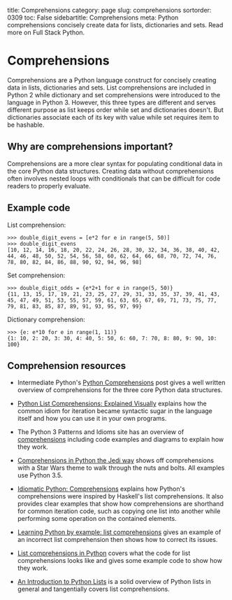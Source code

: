 title: Comprehensions
category: page
slug: comprehensions
sortorder: 0309
toc: False
sidebartitle: Comprehensions
meta: Python comprehensions concisely create data for lists, dictionaries and sets. Read more on Full Stack Python.


# Comprehensions
Comprehensions are a Python language construct for concisely creating data
in lists, dictionaries and sets. List comprehensions are included in Python 2
while dictionary and set comprehensions were introduced to the language in
Python 3. However, this three types are different and serves different purpose as
list keeps order while set and dictionaries doesn't. But dictionaries associate each of its
key with value while set requires item to be hashable.


## Why are comprehensions important?
Comprehensions are a more clear syntax for populating conditional data in the 
core Python data structures. Creating data without comprehensions often 
involves nested loops with conditionals that can be difficult for code
readers to properly evaluate.


## Example code
List comprehension:

    >>> double_digit_evens = [e*2 for e in range(5, 50)]
    >>> double_digit_evens
    [10, 12, 14, 16, 18, 20, 22, 24, 26, 28, 30, 32, 34, 36, 38, 40, 42, 44, 46, 48, 50, 52, 54, 56, 58, 60, 62, 64, 66, 68, 70, 72, 74, 76, 78, 80, 82, 84, 86, 88, 90, 92, 94, 96, 98]


Set comprehension:

    >>> double_digit_odds = {e*2+1 for e in range(5, 50)}
    {11, 13, 15, 17, 19, 21, 23, 25, 27, 29, 31, 33, 35, 37, 39, 41, 43, 45, 47, 49, 51, 53, 55, 57, 59, 61, 63, 65, 67, 69, 71, 73, 75, 77, 79, 81, 83, 85, 87, 89, 91, 93, 95, 97, 99}

Dictionary comprehension:
    
    >>> {e: e*10 for e in range(1, 11)}
    {1: 10, 2: 20, 3: 30, 4: 40, 5: 50, 6: 60, 7: 70, 8: 80, 9: 90, 10: 100}


## Comprehension resources
* Intermediate Python's 
  [Python Comprehensions](http://intermediatepythonista.com/python-comprehensions)
  post gives a well written overview of comprehensions for the three core 
  Python data structures.

* [Python List Comprehensions: Explained Visually](http://treyhunner.com/2015/12/python-list-comprehensions-now-in-color/)
  explains how the common idiom for iteration became syntactic sugar in
  the language itself and how you can use it in your own programs.

* The Python 3 Patterns and Idioms site has an overview of 
  [comprehensions](http://python-3-patterns-idioms-test.readthedocs.org/en/latest/Comprehensions.html)
  including code examples and diagrams to explain how they work.

* [Comprehensions in Python the Jedi way](https://gist.github.com/bearfrieze/a746c6f12d8bada03589)
  shows off comprehensions with a Star Wars theme to walk through the nuts
  and bolts. All examples use Python 3.5.

* [Idiomatic Python: Comprehensions](https://blogs.msdn.microsoft.com/pythonengineering/2016/03/14/idiomatic-python-comprehensions/)
  explains how Python's comprehensions were inspired by Haskell's list
  comprehensions. It also provides clear examples that show how comprehensions
  are shorthand for common iteration code, such as copying one list into
  another while performing some operation on the contained elements.

* [Learning Python by example: list comprehensions](http://blog.cdleary.com/2010/04/learning-python-by-example-list-comprehensions/)
  gives an example of an incorrect list comprehension then shows how to
  correct its issues.

* [List comprehensions in Python](http://www.pythonforbeginners.com/basics/list-comprehensions-in-python)
  covers what the code for list comprehensions looks like and gives some
  example code to show how they work.

* [An Introduction to Python Lists](http://effbot.org/zone/python-list.htm)
  is a solid overview of Python lists in general and tangentially covers 
  list comprehensions.

